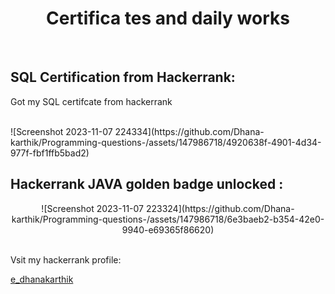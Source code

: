 <center> <h1> Certifica
tes and daily works </h1></center>
<br>

<h2>SQL Certification from Hackerrank:</h2>
<p>Got my SQL certifcate from hackerrank </p> <br>
![Screenshot 2023-11-07 224334](https://github.com/Dhana-karthik/Programming-questions-/assets/147986718/4920638f-4901-4d34-977f-fbf1ffb5bad2)
<h2>Hackerrank JAVA golden badge unlocked : </h2>
<center>![Screenshot 2023-11-07 223324](https://github.com/Dhana-karthik/Programming-questions-/assets/147986718/6e3baeb2-b354-42e0-9940-e69365f86620)</center>
<br>
<p>Vsit my hackerrank profile: </p>
<a href="https://www.hackerrank.com/profile/e_dhanakarthik"> e_dhanakarthik</a>

